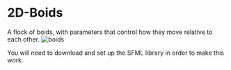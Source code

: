 # 2D-Boids
A flock of boids, with parameters that control how they move relative to each other.
![boids](https://user-images.githubusercontent.com/82299803/175689845-8a0cbb5d-adc4-4cd0-b57e-c863a53b85ba.gif)


You will need to download and set up the SFML library in order to make this work.
